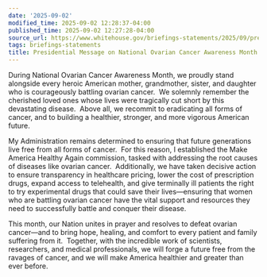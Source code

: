```yaml
---
date: '2025-09-02'
modified_time: 2025-09-02 12:28:37-04:00
published_time: 2025-09-02 12:27:28-04:00
source_url: https://www.whitehouse.gov/briefings-statements/2025/09/presidential-message-on-national-ovarian-cancer-awareness-month/
tags: briefings-statements
title: Presidential Message on National Ovarian Cancer Awareness Month
---
```

 
During National Ovarian Cancer Awareness Month, we proudly stand
alongside every heroic American mother, grandmother, sister, and
daughter who is courageously battling ovarian cancer.  We solemnly
remember the cherished loved ones whose lives were tragically cut short
by this devastating disease.  Above all, we recommit to eradicating all
forms of cancer, and to building a healthier, stronger, and more
vigorous American future.

My Administration remains determined to ensuring that future generations
live free from all forms of cancer.  For this reason, I established the
Make America Healthy Again commission, tasked with addressing the root
causes of diseases like ovarian cancer.  Additionally, we have taken
decisive action to ensure transparency in healthcare pricing, lower the
cost of prescription drugs, expand access to telehealth, and give
terminally ill patients the right to try experimental drugs that could
save their lives—ensuring that women who are battling ovarian cancer
have the vital support and resources they need to successfully battle
and conquer their disease.

This month, our Nation unites in prayer and resolves to defeat ovarian
cancer—and to bring hope, healing, and comfort to every patient and
family suffering from it.  Together, with the incredible work of
scientists, researchers, and medical professionals, we will forge a
future free from the ravages of cancer, and we will make America
healthier and greater than ever before.
